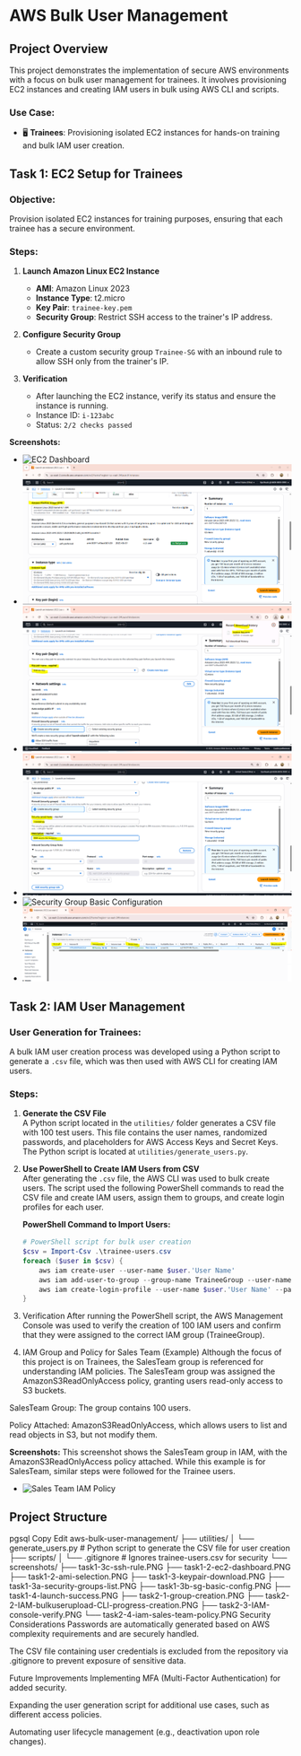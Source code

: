 # AWS Bulk User Management

## Project Overview
This project demonstrates the implementation of secure AWS environments with a focus on bulk user management for trainees. It involves provisioning EC2 instances and creating IAM users in bulk using AWS CLI and scripts.

### Use Case:
- 🖥️ **Trainees**: Provisioning isolated EC2 instances for hands-on training and bulk IAM user creation.

## Task 1: EC2 Setup for Trainees

### Objective:
Provision isolated EC2 instances for training purposes, ensuring that each trainee has a secure environment.

### Steps:
1. **Launch Amazon Linux EC2 Instance**
   - **AMI**: Amazon Linux 2023  
   - **Instance Type**: t2.micro  
   - **Key Pair**: `trainee-key.pem`  
   - **Security Group**: Restrict SSH access to the trainer's IP address.

2. **Configure Security Group**
   - Create a custom security group `Trainee-SG` with an inbound rule to allow SSH only from the trainer's IP.

3. **Verification**
   - After launching the EC2 instance, verify its status and ensure the instance is running.
   - Instance ID: `i-123abc`  
   - Status: `2/2 checks passed`

**Screenshots:**
- ![EC2 Dashboard](Screenshots/task1-2-ec2-dashboard.PNG)
- ![AMI Selection](Screenshots/task1-2-ami-selection.PNG)
- ![Key Pair Download](Screenshots/task1-3-keypair-download.PNG)
- ![Security Groups List](Screenshots/task1-3a-security-groups-list.PNG)
- ![Security Group Basic Configuration](Screenshots/task1-3b-sg-basic-config.PNG)
- ![Launch Success](Screenshots/task1-4-launch-success.PNG)

## Task 2: IAM User Management

### User Generation for Trainees:
A bulk IAM user creation process was developed using a Python script to generate a `.csv` file, which was then used with AWS CLI for creating IAM users.

### Steps:
1. **Generate the CSV File**  
   A Python script located in the `utilities/` folder generates a CSV file with 100 test users. This file contains the user names, randomized passwords, and placeholders for AWS Access Keys and Secret Keys. The Python script is located at `utilities/generate_users.py`.

2. **Use PowerShell to Create IAM Users from CSV**  
   After generating the `.csv` file, the AWS CLI was used to bulk create users. The script used the following PowerShell commands to read the CSV file and create IAM users, assign them to groups, and create login profiles for each user.

   **PowerShell Command to Import Users:**
   ```powershell
   # PowerShell script for bulk user creation
   $csv = Import-Csv .\trainee-users.csv
   foreach ($user in $csv) {
       aws iam create-user --user-name $user.'User Name'
       aws iam add-user-to-group --group-name TraineeGroup --user-name $user.'User Name'
       aws iam create-login-profile --user-name $user.'User Name' --password $user.Password --password-reset-required
   }
3. Verification
After running the PowerShell script, the AWS Management Console was used to verify the creation of 100 IAM users and confirm that they were assigned to the correct IAM group (TraineeGroup).

4. IAM Group and Policy for Sales Team (Example)
Although the focus of this project is on Trainees, the SalesTeam group is referenced for understanding IAM policies. The SalesTeam group was assigned the AmazonS3ReadOnlyAccess policy, granting users read-only access to S3 buckets.

SalesTeam Group: The group contains 100 users.

Policy Attached: AmazonS3ReadOnlyAccess, which allows users to list and read objects in S3, but not modify them.

**Screenshots:**
This screenshot shows the SalesTeam group in IAM, with the AmazonS3ReadOnlyAccess policy attached. While this example is for SalesTeam, similar steps were followed for the Trainee users.
- ![Sales Team IAM Policy](Screenshots/task2-4-iam-sales-team-policy)

## Project Structure 
pgsql
Copy
Edit
aws-bulk-user-management/
├── utilities/
│   └── generate_users.py       # Python script to generate the CSV file for user creation
├── scripts/
│   └── .gitignore              # Ignores trainee-users.csv for security
└── screenshots/
    ├── task1-3c-ssh-rule.PNG
    ├── task1-2-ec2-dashboard.PNG
    ├── task1-2-ami-selection.PNG
    ├── task1-3-keypair-download.PNG
    ├── task1-3a-security-groups-list.PNG
    ├── task1-3b-sg-basic-config.PNG
    ├── task1-4-launch-success.PNG
    ├── task2-1-group-creation.PNG
    ├── task2-2-IAM-bulkuserupload-CLI-progress-creation.PNG
    ├── task2-3-IAM-console-verify.PNG
    └── task2-4-iam-sales-team-policy.PNG
Security Considerations
Passwords are automatically generated based on AWS complexity requirements and are securely handled.

The CSV file containing user credentials is excluded from the repository via .gitignore to prevent exposure of sensitive data.

Future Improvements
Implementing MFA (Multi-Factor Authentication) for added security.

Expanding the user generation script for additional use cases, such as different access policies.

Automating user lifecycle management (e.g., deactivation upon role changes).